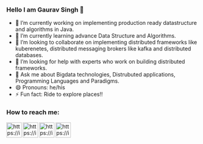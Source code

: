 ### Hello I am Gaurav Singh 👋

- 🔭 I’m currently working on implementing production ready datastructure and algorithms in Java.
- 🌱 I’m currently learning advance Data Structure and Algorithms.
- 👯 I’m looking to collaborate on implementing distributed frameworks like kuberenetes, distributed messaging brokers like kafka and distributed databases.
- 🤔 I’m looking for help with experts who work on building distributed frameworks.
- 💬 Ask me about Bigdata technologies, Distrubuted applications, Programming Languages and Paradigms.
- 😄 Pronouns: he/his
- ⚡ Fun fact: Ride to explore places!!

### How to reach me: 

[<img align="left" alt="https://img.icons8.com" width="40px" src="https://img.icons8.com/cute-clipart/50/000000/twitter.png"/>][twitter]
[<img align="left" alt="https://img.icons8.com" width="40px" src="https://img.icons8.com/cute-clipart/64/000000/facebook-new.png"/>][fb]
[<img align="left" alt="https://img.icons8.com" width="40px" src="https://img.icons8.com/nolan/64/github.png"/>][github]
[<img align="left" alt="https://img.icons8.com" width="40px" src="https://img.icons8.com/fluent/48/000000/linkedin.png"/>][linkedin]

[linkedin]: https://www.linkedin.com/in/gauravsinghraj/
[fb]: https://www.facebook.com/profile.php?id=1111607207
[twitter]: https://twitter.com/singhh_gaurav
[github]: https://github.com/singhwarrior/
